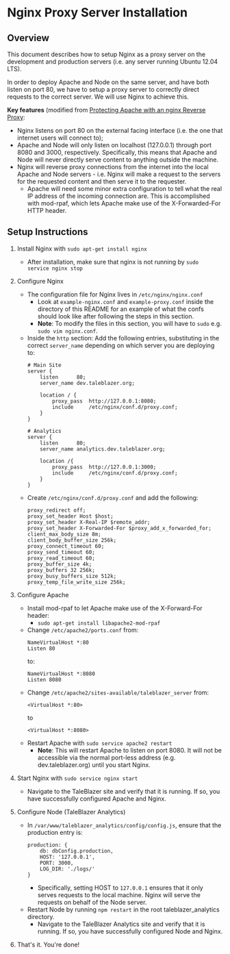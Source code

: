 # Nginx Proxy Server Installation

## Overview
This document describes how to setup Nginx as a proxy server on the development and production servers (i.e. any server running Ubuntu 12.04 LTS).

In order to deploy Apache and Node on the same server, and have both listen on port 80, we have to setup a proxy server to correctly direct requests to the correct server. We will use Nginx to achieve this. 

**Key features** (modified from [Protecting Apache with an nginx Reverse Proxy](http://blog.zencoffee.org/2013/04/protecting-apache-with-an-nginx-reverse-proxy/): 

- Nginx listens on port 80 on the external facing interface (i.e. the one that internet users will connect to);
- Apache and Node will only listen on localhost (127.0.0.1) through port 8080 and 3000, respectively. Specifically, this means that Apache and Node will never directly serve content to anything outside the machine. 
- Nginx will reverse proxy connections from the internet into the local Apache and Node servers - i.e. Nginx will make a request to the servers for the requested content and then serve it to the requester. 
    - Apache will need some minor extra configuration to tell what the real IP address of the incoming connection are. This is accomplished with mod-rpaf, which lets Apache make use of the X-Forwarded-For HTTP header. 


## Setup Instructions 

1. Install Nginx with `sudo apt-get install nginx`
    - After installation, make sure that nginx is not running by `sudo service nginx stop`
2. Configure Nginx
    - The configuration file for Nginx lives in `/etc/nginx/nginx.conf`
        + Look at `example-nginx.conf` and `example-proxy.conf` inside the directory of this README for an example of what the confs should look like after following the steps in this section.
        + **Note**: To modify the files in this section, you will have to `sudo` e.g. `sudo vim nginx.conf`.
    - Inside the `http` section: Add the following entries, substituting in the correct `server_name` depending on which server you are deploying to:
        ```
        # Main Site
        server {
            listen      80;
            server_name dev.taleblazer.org;
            
            location / {
                proxy_pass  http://127.0.0.1:8080;
                include     /etc/nginx/conf.d/proxy.conf;
            }
        }

        # Analytics
        server {
            listen      80;
            server_name analytics.dev.taleblazer.org;
            
            location /{
                proxy_pass  http://127.0.0.1:3000;
                include     /etc/nginx/conf.d/proxy.conf;
            }
        }
        ```
    - Create `/etc/nginx/conf.d/proxy.conf` and add the following: 
        ```
        proxy_redirect off;
        proxy_set_header Host $host; 
        proxy_set_header X-Real-IP $remote_addr;
        proxy_set_header X-Forwarded-For $proxy_add_x_forwarded_for;
        client_max_body_size 8m;
        client_body_buffer_size 256k;
        proxy_connect_timeout 60;
        proxy_send_timeout 60;
        proxy_read_timeout 60;
        proxy_buffer_size 4k;
        proxy_buffers 32 256k;
        proxy_busy_buffers_size 512k;
        proxy_temp_file_write_size 256k;
        ```

3. Configure Apache
    - Install mod-rpaf to let Apache make use of the X-Forward-For header:
        - `sudo apt-get install libapache2-mod-rpaf`
    - Change `/etc/apache2/ports.conf` from:
        ```
        NameVirtualHost *:80
        Listen 80
        ```
        to:
        ```
        NameVirtualHost *:8080
        Listen 8080
        ```
    - Change `/etc/apache2/sites-available/taleblazer_server` from:
        ```
        <VirtualHost *:80>
        ```
        to 
        ```
        <VirtualHost *:8080>
        ```
    - Restart Apache with `sudo service apache2 restart`
        - **Note**: This will restart Apache to listen on port 8080. It will not be accessible via the normal port-less address  (e.g. dev.taleblazer.org) until you start Nginx.

4. Start Nginx with `sudo service nginx start`
    - Navigate to the TaleBlazer site and verify that it is running. If so, you have successfully configured Apache and Nginx.
   
5. Configure Node (TaleBlazer Analytics)
    - In `/var/www/taleblazer_analytics/config/config.js`, ensure that the production entry is:
        ```
        production: {
            db: dbConfig.production,
            HOST: '127.0.0.1',
            PORT: 3000,
            LOG_DIR: './logs/'
        }
        ```
        - Specifically, setting HOST to `127.0.0.1` ensures that it only serves requests to the local machine. Nginx will serve the requests on behalf of the Node server.
    - Restart Node by running `npm restart` in the root taleblazer_analytics directory.
        - Navigate to the TaleBlazer Analytics site and verify that it is running. If so, you have successfully configured Node and Nginx.

6. That's it. You're done!
   
